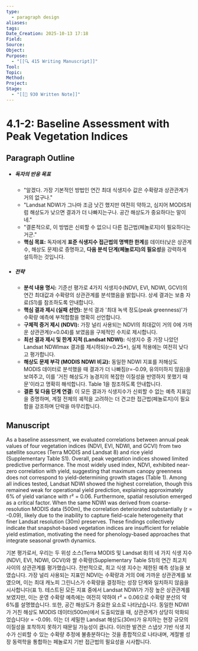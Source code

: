 ```yaml
---
type:
  - paragraph design
aliases:
tags:
Date_Creation: 2025-10-13 17:18
Field:
Source:
Object:
Purpose:
  - "[[🔍 415 Writing Manuscript]]"
Tool:
Topic:
Method:
Project:
Stage:
  - "[[📝 930 Written Note]]"
---
```

# 4.1-2: Baseline Assessment with Peak Vegetation Indices

## Paragraph Outline
- ##### 독자의 반응 목표
    - "알겠다. 가장 기본적인 방법인 연간 최대 식생지수 값은 수확량과 상관관계가 거의 없구나."
    - "Landsat NDWI가 그나마 조금 낫긴 했지만 여전히 약하고, 심지어 MODIS처럼 해상도가 낮으면 결과가 더 나빠지는구나. 공간 해상도가 중요하다는 말이네."
    - "결론적으로, 이 방법은 신뢰할 수 없으니 다른 접근법(페놀로지)이 필요하다는 거군."
    - **핵심 목표:** 독자에게 **표준 식생지수 접근법의 명백한 한계**를 데이터(낮은 상관계수, 해상도 문제)로 증명하고, **다음 분석 단계(페놀로지)의 필요성**을 강력하게 설득하는 것입니다.
- ##### 전략
    - **분석 내용 명시:** 기준선 평가로 4가지 식생지수(NDVI, EVI, NDWI, GCVI)의 연간 최대값과 수확량의 상관관계를 분석했음을 밝힙니다. 상세 결과는 보충 자료(S1)를 참조하도록 안내합니다.
    - **핵심 결과 제시 (실패 선언):** 분석 결과 '최대 녹색 정도(peak greenness)'가 수확량 예측에 부적합함을 명확히 선언합니다.
    - **구체적 증거 제시 (NDVI):** 가장 널리 사용되는 NDVI의 최대값이 거의 0에 가까운 상관관계(r=0.04)를 보였음을 구체적인 수치로 제시합니다.
    - **최선 결과 제시 및 한계 지적 (Landsat NDWI):** 식생지수 중 가장 나았던 Landsat NDWImax 결과를 제시하되(r=0.25*), 실제 적용에는 여전히 낮다고 평가합니다.
    - **해상도 문제 부각 (MODIS NDWI 비교):** 동일한 NDWI 지표를 저해상도 MODIS 데이터로 분석했을 때 결과가 더 나빠짐(r=-0.09, 유의미하지 않음)을 보여주고, 이를 '거친 해상도가 농경지의 복잡한 이질성을 반영하지 못했기 때문'이라고 명확히 해석합니다. Table 1을 참조하도록 안내합니다.
    - **결론 및 다음 단계 연결:** 이 모든 결과가 식생지수가 신뢰할 수 없는 예측 지표임을 증명하며, 계절 전체의 궤적을 고려하는 더 견고한 접근법(페놀로지)이 필요함을 강조하며 단락을 마무리합니다.

## Manuscript

As a baseline assessment, we evaluated correlations between annual peak values of four vegetation indices (NDVI, EVI, NDWI, and GCVI) from two satellite sources (Terra MODIS and Landsat 8) and rice yield (Supplementary Table S1). Overall, peak vegetation indices showed limited predictive performance. The most widely used index, NDVI, exhibited near-zero correlation with yield, suggesting that maximum canopy greenness does not correspond to yield-determining growth stages (Table 1). Among all indices tested, Landsat NDWI showed the highest correlation, though this remained weak for operational yield prediction, explaining approximately 6% of yield variance with r² = 0.06. Furthermore, spatial resolution emerged as a critical factor. When the same NDWI was derived from coarse-resolution MODIS data (500m), the correlation deteriorated substantially (r = -0.09), likely due to the inability to capture field-scale heterogeneity that finer Landsat resolution (30m) preserves. These findings collectively indicate that snapshot-based vegetation indices are insufficient for reliable yield estimation, motivating the need for phenology-based approaches that integrate seasonal growth dynamics.

기본 평가로서, 우리는 두 위성 소스(Terra MODIS 및 Landsat 8)의 네 가지 식생 지수(NDVI, EVI, NDWI, GCVI)와 쌀 수확량(Supplementary Table S1)의 연간 최고치 사이의 상관관계를 평가했습니다. 전반적으로, 최고 식생 지수는 제한된 예측 성능을 보였습니다. 가장 널리 사용되는 지표인 NDVI는 수확량과 거의 0에 가까운 상관관계를 보였으며, 이는 최대 캐노피 그린니스가 수확량을 결정하는 성장 단계와 일치하지 않음을 시사합니다(표 1). 테스트된 모든 지표 중에서 Landsat NDWI가 가장 높은 상관관계를 보였지만, 이는 운영 수확량 예측에는 여전히 약하여 r² = 0.06으로 수확량 분산의 약 6%를 설명했습니다. 또한, 공간 해상도가 중요한 요소로 나타났습니다. 동일한 NDWI가 거친 해상도 MODIS 데이터(500m)에서 도출되었을 때, 상관관계가 상당히 악화되었습니다(r = -0.09). 이는 더 세밀한 Landsat 해상도(30m)가 유지하는 현장 규모의 이질성을 포착하지 못하기 때문일 가능성이 큽니다. 이러한 발견은 스냅샷 기반 식생 지수가 신뢰할 수 있는 수확량 추정에 불충분하다는 것을 종합적으로 나타내며, 계절별 성장 동력학을 통합하는 페놀로지 기반 접근법의 필요성을 시사합니다.